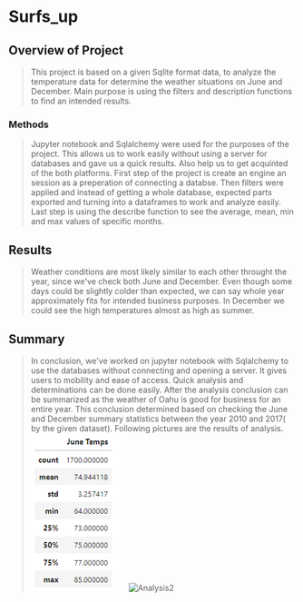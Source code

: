 # Surfs_up
## Overview of Project
>This project is based on a given Sqlite format data, to analyze the temperature data for determine the weather situations on June and December. Main purpose is using the filters and description functions to find an intended results.
### Methods
> Jupyter notebook and Sqlalchemy were used for the purposes of the project. This allows us to work easily without using a server for databases and gave us a quick results. Also help us to get acquinted of the both platforms. First step of the project is create an engine an session as a preperation of connecting a databse. Then filters were applied and instead of getting a whole database, expected parts exported and turning into a dataframes to work and analyze easily. Last step is using the describe function to see the average, mean, min and max values of specific months. 
## Results
> Weather conditions are most likely similar to each other throught the year, since we've check both June and December. Even though some days could be slightly colder than expected, we can say whole year approximately fits for intended business purposes. In December we could see the high temperatures almost as high as summer.
## Summary
> In conclusion, we've worked on jupyter notebook with Sqlalchemy to use the databases without connecting and opening a server. It gives users to mobility and ease of access. Quick analysis and determinations can be done easily. After the analysis conclusion can be summarized as the weather of Oahu is good for business for an entire year. This conclusion determined based on checking the June and December summary statistics between the year 2010 and 2017( by the given dataset). Following pictures are the results of analysis. 
> ![Analysis](June.png)                      ![Analysis2](Decemeber.png)
